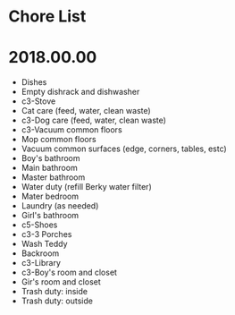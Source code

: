 # Chore List
# 2018.00.00
   * Dishes
   * Empty dishrack and dishwasher
   * c3-Stove
   * Cat care (feed, water, clean waste)
   * c3-Dog care (feed, water, clean waste)
   * c3-Vacuum common floors
   * Mop common floors
   * Vacuum common surfaces (edge, corners, tables, estc)
   * Boy's bathroom
   * Main bathroom
   * Master bathroom
   * Water duty (refill Berky water filter)
   * Mater bedroom
   * Laundry (as needed)
   * Girl's bathroom
   * c5-Shoes
   * c3-3 Porches
   * Wash Teddy
   * Backroom
   * c3-Library
   * c3-Boy's room and closet
   * Gir's room and closet
   * Trash duty: inside
   * Trash duty: outside
